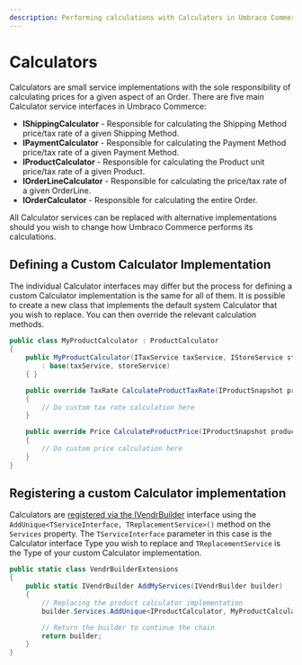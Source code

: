 ```yaml
---
description: Performing calculations with Calculators in Umbraco Commerce.
---
```


# Calculators

Calculators are small service implementations with the sole responsibility of calculating prices for a given aspect of an Order. There are five main Calculator service interfaces in Umbraco Commerce:

* **IShippingCalculator** - Responsible for calculating the Shipping Method price/tax rate of a given Shipping Method.
* **IPaymentCalculator** - Responsible for calculating the Payment Method price/tax rate of a given Payment Method.
* **IProductCalculator** - Responsible for calculating the Product unit price/tax rate of a given Product.
* **IOrderLineCalculator** - Responsible for calculating the price/tax rate of a given OrderLine.
* **IOrderCalculator** - Responsible for calculating the entire Order.

All Calculator services can be replaced with alternative implementations should you wish to change how Umbraco Commerce performs its calculations.

## Defining a Custom Calculator Implementation

The individual Calculator interfaces may differ but the process for defining a custom Calculator implementation is the same for all of them. It is possible to create a new class that implements the default system Calculator that you wish to replace. You can then override the relevant calculation methods.

```csharp
public class MyProductCalculator : ProductCalculator
{
    public MyProductCalculator(ITaxService taxService, IStoreService storeService)
        : base(taxService, storeService)
    { }

    public override TaxRate CalculateProductTaxRate(IProductSnapshot productSnapshot, TaxSource taxSource, TaxRate fallbackTaxRate)
    {
        // Do custom tax rate calculation here
    }

    public override Price CalculateProductPrice(IProductSnapshot productSnapshot, Guid currencyId, TaxRate taxRate)
    {
        // Do custom price calculation here
    }
}

```

## Registering a custom Calculator implementation

Calculators are [registered via the IVendrBuilder](vendr-builder.md) interface using the `AddUnique<TServiceInterface, TReplacementService>()` method on the `Services` property. The `TServiceInterface` parameter in this case is the Calculator interface Type you wish to replace and `TReplacementService` is the Type of your custom Calculator implementation.

```csharp
public static class VendrBuilderExtensions
{
    public static IVendrBuilder AddMyServices(IVendrBuilder builder)
    {
        // Replacing the product calculator implementation
        builder.Services.AddUnique<IProductCalculator, MyProductCalculator>();

        // Return the builder to continue the chain
        return builder;
    }
}
```

